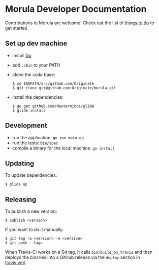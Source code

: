 # Morula Developer Documentation

Contributions to Morula are welcome!
Check out the list of [things to do](issues) to get started.


## Set up dev machine

- install [Go](https://golang.org)

- add `./bin` to your PATH

- clone the code base:

  ```
  $ cd $GOPATH/src/github.com/Originate
  $ git clone git@github.com:Originate/morula.git
  ```

- install the dependencies:

  ```
  $ go get github.com/Masterminds/glide
  $ glide install
  ```


## Development
- run the application: `go run main.go`
- run the tests: `bin/spec`
- compile a binary for the local machine: `go install`


## Updating

To update dependencies:

```
$ glide up
```


## Releasing

To publish a new version:

```
$ publish <version>
```

If you want to do it manually:

```
$ git tag -a <version> -m <version>
$ git push --tags
```

When Travis-CI works on a Git tag,
it calls `bin/build_on_travis` and then
deploys the binaries into a GitHub release
via the `deploy` section in [travis.yml](.travis.yml).
